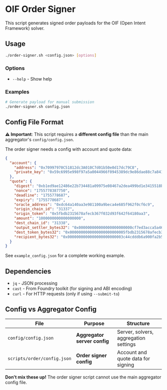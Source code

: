 # OIF Order Signer

This script generates signed order payloads for the OIF (Open Intent Framework) solver.

## Usage

```bash
./order-signer.sh <config.json> [options]
```

### Options

- `--help` - Show help

### Examples

```bash
# Generate payload for manual submission
./order-signer.sh config.json

```

## Config File Format

**⚠️ Important**: This script requires a **different config file** than the main aggregator's `config/config.json`.

The order signer needs a config with account and quote data:

```json
{
  "account": {
    "address": "0x70997970C51812dc3A010C7d01b50e0d17dc79C8",
    "private_key": "0x59c6995e998f97a5a0044966f0945389dc9e86dae88c7a8412f4603b6b78690d"
  },
  "quote": {
    "digest": "0xb1ed9ae12486e22b734481a09975e08467a2dea499bd1e3415518b85de46eb11",
    "nonce": "1755778387750",
    "deadline": "1755778687",
    "expiry": "1755778687",
    "oracle_address": "0xdc64a140aa3e981100a9beca4e685f962f0cf6c9",
    "origin_chain_id": "31337",
    "origin_token": "0x5fbdb2315678afecb367f032d93f642f64180aa3",
    "amount": "1000000000000000000",
    "dest_chain_id": "31338",
    "output_settler_bytes32": "0x000000000000000000000000cf7ed3acca5a467e9e704c703e8d87f634fb0fc9",
    "dest_token_bytes32": "0x0000000000000000000000005fbdb2315678afecb367f032d93f642f64180aa3",
    "recipient_bytes32": "0x0000000000000000000000003c44cdddb6a900fa2b585dd299e03d12fa4293bc"
  }
}
```

See `example_config.json` for a complete working example.

## Dependencies

- `jq` - JSON processing
- `cast` - From Foundry toolkit (for signing and ABI encoding)
- `curl` - For HTTP requests (only if using `--submit-to`)

## Config vs Aggregator Config

| File | Purpose | Structure |
|------|---------|-----------|
| `config/config.json` | **Aggregator server config** | Server, solvers, aggregation settings |
| `scripts/order/config.json` | **Order signer config** | Account and quote data for signing |

**Don't mix these up!** The order signer script cannot use the main aggregator config file.
